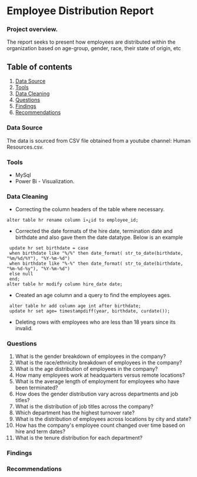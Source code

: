 # Employee Distribution Report
### Project overview.
The report seeks to present how employees are distributed within the organization based on age-group, gender, race, their state of origin, etc

## Table of contents
1. [Data Source](#data-source)
2. [Tools](#tools)
3. [Data Cleaning](#data-cleaning)
4. [Questions](#questions)
7. [Findings](#findings)
8. [Recommendations](#recommendations)

### Data Source
The data is sourced from CSV file obtained from a youtube channel: Human Resources.csv.

### Tools
- MySql
- Power Bi - Visualization.

### Data Cleaning
- Correcting the column headers of the table where necessary.
  
`alter table hr rename column ï»¿id to employee_id;`

- Corrected the date formats of the hire date, termination date and birthdate and also gave them the date datatype. Below is an example

```
 update hr set birthdate = case
 when birthdate like "%/%" then date_format( str_to_date(birthdate, "%m/%d/%Y"), "%Y-%m-%d")
 when birthdate like "%-%" then date_format( str_to_date(birthdate, "%m-%d-%y"), "%Y-%m-%d")
 else null 
 end;
alter table hr modify column hire_date date;

```

- Created an age column and a query to find the employees ages.

```
 alter table hr add column age int after birthdate;
 update hr set age= timestampdiff(year, birthdate, curdate());

```

- Deleting rows with employees who are less than 18 years since its invalid.


### Questions
1. What is the gender breakdown of employees in the company?
2. What is the race/ethnicity breakdown of employees in the company?
3. What is the age distribution of employees in the company?
4. How many employees work at headquarters versus remote locations?
5. What is the average length of employment for employees who have been terminated?
6. How does the gender distribution vary across departments and job titles?
7. What is the distribution of job titles across the company?
8. Which department has the highest turnover rate?
9. What is the distribution of employees across locations by city and state?
10. How has the company's employee count changed over time based on hire and term dates?
11. What is the tenure distribution for each department?

### Findings
### Recommendations
